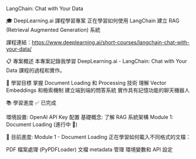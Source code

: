 LangChain: Chat with Your Data

🎓 DeepLearning.ai 課程學習專案
正在學習如何使用 LangChain 建立 RAG (Retrieval Augmented Generation) 系統

課程連結：https://www.deeplearning.ai/short-courses/langchain-chat-with-your-data/

📋 專案概述
本專案記錄我學習 DeepLearning.ai - LangChain: Chat with Your Data 課程的過程和實作。

🎯 學習目標
掌握 Document Loading 和 Processing 技術
理解 Vector Embeddings 和檢索機制
建立端到端的問答系統
實作具有記憶功能的聊天機器人

📚 學習進度
✅ 已完成

 環境設置: OpenAI API Key 配置
 基礎概念: 了解 RAG 系統架構
 Module 1: Document Loading (進行中 🔄)

🔄 目前進度: Module 1 - Document Loading
正在學習如何載入不同格式的文檔：

PDF 檔案處理 (PyPDFLoader)
文檔 metadata 管理
環境變數和 API 設定
